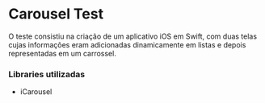 # Carousel Test

O teste consistiu na criação de um aplicativo iOS em Swift, com duas telas cujas informações eram adicionadas dinamicamente em listas e depois representadas em um carrossel.   

### Libraries utilizadas
- iCarousel
